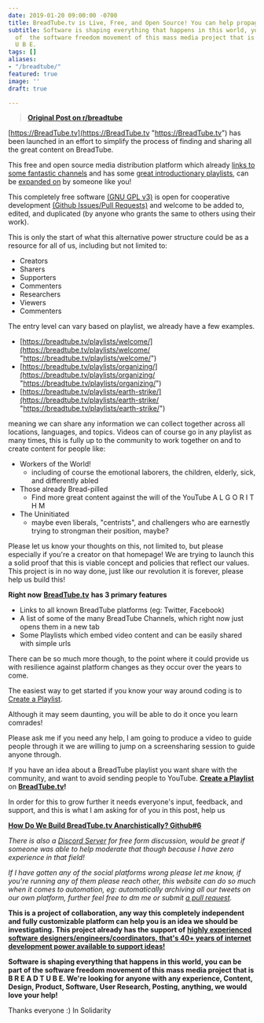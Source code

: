 ```yaml
---
date: 2019-01-20 09:00:00 -0700
title: BreadTube.tv is Live, Free, and Open Source! You can help propagate and agitate.
subtitle: Software is shaping everything that happens in this world, you can be part
  of  the software freedom movement of this mass media project that is B R E A D T
  U B E.
tags: []
aliases:
- "/breadtube/"
featured: true
image: ''
draft: true

---
```

> [**Original Post on r/breadtube**](https://www.reddit.com/r/BreadTube/comments/ahxwrm/breadtubetv_is_live_and_open_source_you_can_help/)

[https://BreadTube.tv](https://BreadTube.tv "https://BreadTube.tv") has been launched in an effort to simplify the process of finding and sharing all the great content on BreadTube.

This free and open source media distribution platform which already [links to some fantastic channels](https://breadtube.tv) and has some [great introductionary playlists](https://breadtube.tv/playlists/), can be [expanded on](https://github.com/breadtubetv/breadtubetv/blob/master/CONTRIBUTING.md#contributing) by someone like you!

This completely free software [(GNU GPL v3)](https://github.com/breadtubetv/breadtubetv/blob/master/LICENSE) is open for cooperative development [(Github Issues/Pull Requests)](https://github.com/breadtubetv/breadtubetv/issues/new/choose) and welcome to be added to, edited, and duplicated (by anyone who grants the same to others using their work).

This  is only the start of what this alternative power structure could be as a  resource for all of us, including but not limited to:

* Creators
* Sharers
* Supporters
* Commenters
* Researchers
* Viewers
* Commenters

The entry level can vary based on playlist, we already have a few examples.

* [https://breadtube.tv/playlists/welcome/](https://breadtube.tv/playlists/welcome/ "https://breadtube.tv/playlists/welcome/")
* [https://breadtube.tv/playlists/organizing/](https://breadtube.tv/playlists/organizing/ "https://breadtube.tv/playlists/organizing/")
* [https://breadtube.tv/playlists/earth-strike/](https://breadtube.tv/playlists/earth-strike/ "https://breadtube.tv/playlists/earth-strike/")

meaning  we can share any information we can collect together across all  locations, languages, and topics. Videos can of course go in any  playlist as many times, this is fully up to the community to work  together on and to create content for people like:

* Workers of the World!
  * including of course the emotional laborers, the children, elderly, sick, and differently abled
* Those already Bread-pilled
  * Find more great content against the will of the YouTube A L G O R I T H M
* The Uninitiated
  * maybe even liberals, "centrists", and challengers who are earnestly trying to strongman their position, maybe?

Please  let us know your thoughts on this, not limited to, but please  especially if you're a creator on that homepage! We are trying to launch  this a solid proof that this is viable concept and policies that  reflect our values. This project is in no way done, just like our  revolution it is forever, please help us build this!

**Right now** [**BreadTube.tv**](https://BreadTube.tv) **has 3 primary features**

* Links to all known BreadTube platforms (eg: Twitter, Facebook)
* A list of some of the many BreadTube Channels, which right now just opens them in a new tab
* Some Playlists which embed video content and can be easily shared with simple urls

There  can be so much more though, to the point where it could provide us with  resilience against platform changes as they occur over the years to  come.

The easiest way to get started if you know your way around coding is to [Create a Playlist](https://github.com/breadtubetv/breadtubetv#creating-a-playlist).

Although it may seem daunting, you will be able to do it once you learn comrades!

Please  ask me if you need any help, I am going to produce a video to guide  people through it we are willing to jump on a screensharing session to  guide anyone through.

If you have an idea about a BreadTube playlist you want share with the community, and want to avoid sending people to YouTube. [**Create a Playlist**](https://github.com/breadtubetv/breadtubetv#creating-a-playlist) on [**BreadTube.tv**](https://BreadTube.tv)**!**

In  order for this to grow further it needs everyone's input, feedback, and  support, and this is what I am asking for of you in this post, help us

[**How Do We Build BreadTube.tv Anarchistically? Github#6**](https://github.com/breadtubetv/breadtubetv/issues/6)

_There is also a_ [_Discord Server_](https://discordapp.com/invite/5MGeFv9) _for  free form discussion, would be great if someone was able to help  moderate that though because I have zero experience in that field!_

_If  I have gotten any of the social platforms wrong please let me know, if  you're running any of them please reach other, this website can do so  much when it comes to automation, eg: automatically archiving all our  tweets on our own platform,  further feel free to dm me or submit_ [_a pull request_](https://help.github.com/articles/about-pull-requests/)_._

**This  is a project of collaboration, any way this completely independent and  fully customizable platform can help you is an idea we should be  investigating. This project already has the support of** [**highly experienced software** **designers/engineers/coordinators, that's 40+ years of internet development power available to support ideas!**](https://github.com/orgs/breadtubetv/people)

**Software is shaping everything that happens in this world, you can be part of  the software freedom movement of this mass media project that is B R E A D T U B E. We're looking for anyone with any experience, Content, Design, Product, Software, User Research, Posting, anything, we would  love your help!**

Thanks everyone :) In Solidarity